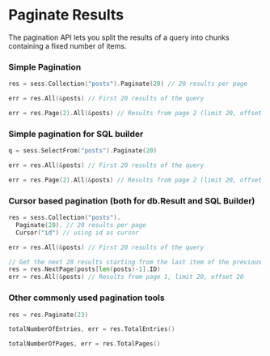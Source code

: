 # Paginate Results

The pagination API lets you split the results of a query into chunks containing a
fixed number of items.

### Simple Pagination 

```go
res = sess.Collection("posts").Paginate(20) // 20 results per page

err = res.All(&posts) // First 20 results of the query

err = res.Page(2).All(&posts) // Results from page 2 (limit 20, offset 40)
```

### Simple pagination for SQL builder

```go
q = sess.SelectFrom("posts").Paginate(20)

err = res.All(&posts) // First 20 results of the query

err = res.Page(2).All(&posts) // Results from page 2 (limit 20, offset 40)
```

### Cursor based pagination (both for db.Result and SQL Builder)

```go
res = sess.Collection("posts").
  Paginate(20). // 20 results per page
  Cursor("id") // using id as cursor

err = res.All(&posts) // First 20 results of the query

// Get the next 20 results starting from the last item of the previous query.
res = res.NextPage(posts[len(posts)-1].ID)
err = res.All(&posts) // Results from page 1, limit 20, offset 20
```

### Other commonly used pagination tools

```go
res = res.Paginate(23)

totalNumberOfEntries, err = res.TotalEntries()

totalNumberOfPages, err = res.TotalPages()
```

